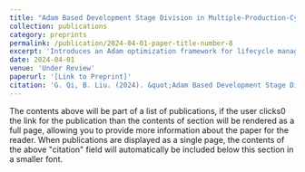 ```yaml
---
title: "Adam Based Development Stage Division in Multiple-Production-Cycles Hydrocarbon Field"  
collection: publications  
category: preprints  
permalink: /publication/2024-04-01-paper-title-number-8  
excerpt: 'Introduces an Adam optimization framework for lifecycle management of hydrocarbon fields with multiple production phases.'  
date: 2024-04-01  
venue: 'Under Review'  
paperurl: '[Link to Preprint]'  
citation: 'G. Qi, B. Liu. (2024). &quot;Adam Based Development Stage Division in Multiple-Production-Cycles Hydrocarbon Field.&quot; (Under Review).'  
---
```


The contents above will be part of a list of publications, if the user clicks0 the link for the publication than the contents of section will be rendered as a full page, allowing you to provide more information about the paper for the reader. When publications are displayed as a single page, the contents of the above "citation" field will automatically be included below this section in a smaller font.